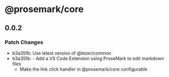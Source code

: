 # @prosemark/core

## 0.0.2

### Patch Changes

- b3a35fb: Use latest version of @lezer/common
- b3a35fb: - Add a VS Code Extension using ProseMark to edit markdown files
  - Make the link click handler in @prosemark/core configurable
